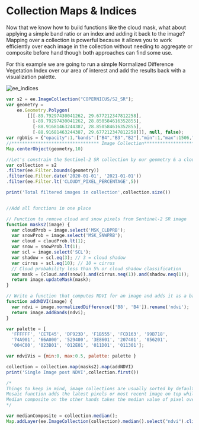 # Collection Maps & Indices

Now that we know how to build functions like the cloud mask, what about applying a simple band ratio or an index and adding it back to the image? Mapping over a collection is powerful because it allows you to work efficiently over each image in the collection without needing to aggregate or composite before hand though both approaches can find some use.

For this example we are going to run a simple Normalized Difference Vegetation Index over our area of interest and add the results back with a visualization palette.

![ee_indices](https://user-images.githubusercontent.com/6677629/118348802-4f55e480-b512-11eb-97fd-f9eafcced252.gif)


``` js
var s2 = ee.ImageCollection("COPERNICUS/S2_SR");
var geometry =
    ee.Geometry.Polygon(
        [[[-89.79297430041262, 29.677212347812258],
          [-89.79297430041262, 28.850584616352855],
          [-88.91681463244387, 28.850584616352855],
          [-88.91681463244387, 29.677212347812258]]], null, false);
var rgbVis = {"opacity":1,"bands":["B4","B3","B2"],"min":1,"max":1506,"gamma":1.786};
//********************************* Image Collection*****************************************//
Map.centerObject(geometry,10)

//Let's constrain the Sentinel-2 SR collection by our geometry & a cloudy pixel percentage metadata
var collection = s2
.filter(ee.Filter.bounds(geometry))
.filter(ee.Filter.date('2020-01-01', '2021-01-01'))
.filter(ee.Filter.lt('CLOUDY_PIXEL_PERCENTAGE',5))

print('Total filtered images in collection',collection.size())


//Add all functions in one place

// Function to remove cloud and snow pixels from Sentinel-2 SR image
function masks2(image) {
  var cloudProb = image.select('MSK_CLDPRB');
  var snowProb = image.select('MSK_SNWPRB');
  var cloud = cloudProb.lt(1);
  var snow = snowProb.lt(1);
  var scl = image.select('SCL');
  var shadow = scl.eq(3); // 3 = cloud shadow
  var cirrus = scl.eq(10); // 10 = cirrus
  // Cloud probability less than 5% or cloud shadow classification
  var mask = (cloud.and(snow)).and(cirrus.neq(1)).and(shadow.neq(1));
  return image.updateMask(mask);
}

// Write a function that computes NDVI for an image and adds it as a band
function addNDVI(image) {
  var ndvi = image.normalizedDifference(['B8', 'B4']).rename('ndvi');
  return image.addBands(ndvi);
}

var palette = [
  'FFFFFF', 'CE7E45', 'DF923D', 'F1B555', 'FCD163', '99B718',
  '74A901', '66A000', '529400', '3E8601', '207401', '056201',
  '004C00', '023B01', '012E01', '011D01', '011301'];

var ndviVis = {min:0, max:0.5, palette: palette }

collection = collection.map(masks2).map(addNDVI)
print('Single Image post NDVI',collection.first())

/*
Things to keep in mind, image collections are usually sorted by default based on date
Mosaic function adds the latest pixels or most recent image on top while trying to mosaic
Median composite on the other hands takes the median value of pixel over the time period
*/

var medianComposite = collection.median();
Map.addLayer(ee.ImageCollection(collection).median().select("ndvi").clip(geometry),ndviVis,'NDVI Median')
```
